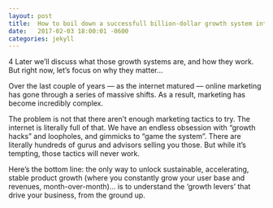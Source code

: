 ```yaml
---
layout: post
title:  How to boil down a successfull billion-dollar growth system into a simple 7 part framework
date:   2017-02-03 18:00:01 -0600
categories: jekyll
---
```


4 Later we’ll discuss what those growth systems are, and how they work. But right now, let’s focus on why they matter...

Over the last couple of years — as the internet matured — online marketing has gone through a series of massive shifts. As a result, marketing has become incredibly complex.

The problem is not that there aren’t enough marketing tactics to try. The internet is literally full of that. We have an endless obsession with “growth hacks” and loopholes, and gimmicks to “game the system”. There are literally hundreds of gurus and advisors selling you those. But while it’s tempting, those tactics will never work.

Here’s the bottom line: the only way to unlock sustainable, accelerating, stable product growth (where you constantly grow your user base and revenues, month-over-month)... is to understand the ‘growth levers’ that drive your business, from the ground up.
